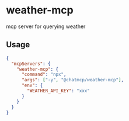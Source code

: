 # weather-mcp

mcp server for querying weather

## Usage

```json
{
  "mcpServers": {
    "weather-mcp": {
      "command": "npx",
      "args": ["-y", "@chatmcp/weather-mcp"],
      "env": {
        "WEATHER_API_KEY": "xxx"
      }
    }
  }
}
```
